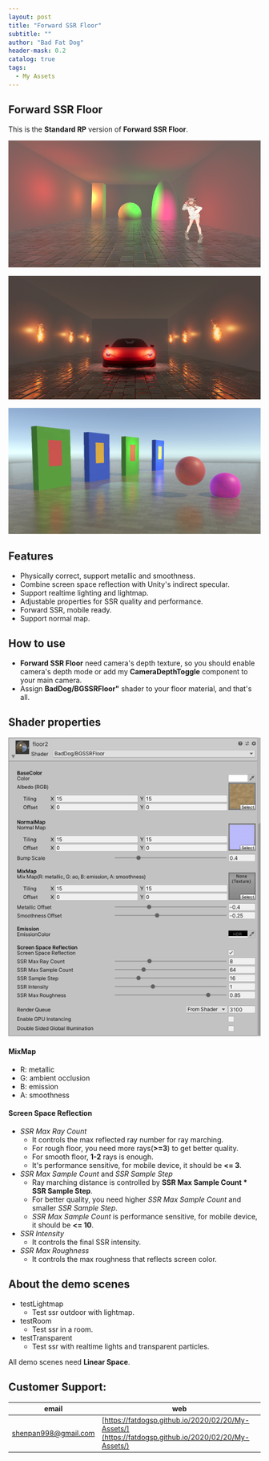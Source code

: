 ```yaml
---
layout: post
title: "Forward SSR Floor"
subtitle: ""
author: "Bad Fat Dog"
header-mask: 0.2
catalog: true
tags:
  - My Assets
---
```


## Forward SSR Floor

This is the **Standard RP** version of **Forward SSR Floor**.

![](/img/forward-ssr-floor/screenshot1.png)

![](/img/forward-ssr-floor/screenshot2.png)

![](/img/forward-ssr-floor/screenshot3.png)

## Features

+ Physically correct, support metallic and smoothness.
+ Combine screen space reflection with Unity's indirect specular.
+ Support realtime lighting and lightmap.
+ Adjustable properties for SSR quality and performance.
+ Forward SSR, mobile ready.
+ Support normal map.

## How to use

+ **Forward SSR Floor** need camera's depth texture, so you should enable camera's depth mode or add my **CameraDepthToggle** component to your main camera.
+ Assign **BadDog/BGSSRFloor"** shader to your floor material, and that's all.

## Shader properties

![](/img/forward-ssr-floor/screenshot4.png)

#### MixMap

+ R: metallic
+ G: ambient occlusion
+ B: emission
+ A: smoothness

#### Screen Space Reflection

+ *SSR Max Ray Count*
	+ It controls the max reflected ray number for ray marching.
	+ For rough floor, you need more rays(**>=3**) to get better quality. 
	+ For smooth floor, **1-2** rays is enough.
	+ It's performance sensitive, for mobile device, it should be **<= 3**.
+ *SSR Max Sample Count* and *SSR Sample Step*
	+ Ray marching distance is controlled by **SSR Max Sample Count * SSR Sample Step**.
	+ For better quality, you need higher *SSR Max Sample Count* and smaller *SSR Sample Step*. 
	+ *SSR Max Sample Count* is performance sensitive, for mobile device, it should be **<= 10**.
+ *SSR Intensity*
	+ It controls the final SSR intensity.
+ *SSR Max Roughness*
	+ It controls the max roughness that reflects screen color.

## About the demo scenes

+ testLightmap
	+ Test ssr outdoor with lightmap.
+ testRoom
	+ Test ssr in a room.
+ testTransparent
	+ Test ssr with realtime lights and transparent particles.

All demo scenes need **Linear Space**.

## Customer Support:

| email | web |
| ---- | ---- |
| shenpan998@gmail.com |  [https://fatdogsp.github.io/2020/02/20/My-Assets/](https://fatdogsp.github.io/2020/02/20/My-Assets/) |




























